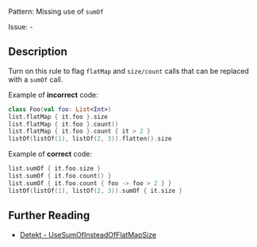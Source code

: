 Pattern: Missing use of `sumOf`

Issue: -

## Description

Turn on this rule to flag `flatMap` and `size/count` calls that can be replaced with a `sumOf` call.

Example of **incorrect** code:

```kotlin
class Foo(val foo: List<Int>)
list.flatMap { it.foo }.size
list.flatMap { it.foo }.count()
list.flatMap { it.foo }.count { it > 2 }
listOf(listOf(1), listOf(2, 3)).flatten().size
```

Example of **correct** code:

```kotlin
list.sumOf { it.foo.size }
list.sumOf { it.foo.count() }
list.sumOf { it.foo.count { foo -> foo > 2 } }
listOf(listOf(1), listOf(2, 3)).sumOf { it.size }
```

## Further Reading

* [Detekt - UseSumOfInsteadOfFlatMapSize](https://detekt.dev/style.html#usesumofinsteadofflatmapsize)